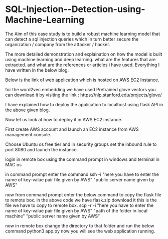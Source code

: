 # SQL-Injection--Detection-using-Machine-Learning

The Aim of this case study is to build a robust machine learning model that can detect a sql injection queries which in turn better secure the organization / company from the attacker / hacker.

The more detailed demonstration and explaination on how the model is built using machine learning and deep learning. what are the features that are extracted. and what are the references or articles i have used. Everything I have written in the below blog.


Below is the link of web application which is hosted on AWS EC2 Instance.

<!-- Web application link : http://ec2-13-57-16-81.us-west-1.compute.amazonaws.com:8080/index -->

<!-- Below is the link for demonstration video of how the web application works and to check whether the machine learning model predicting it correctly or not.

Video link : https://www.youtube.com/watch?v=AuelUl7j47w -->

for the word2vec embedding we have used Pretrained glove vectors you can download it by visiting the link : https://nlp.stanford.edu/projects/glove/

I have explained how to deploy the application to localhost using flask API in the above given blog. 

Now let us look at how to deploy it in AWS EC2 instance.

First create AWS account and launch an EC2 instance from AWS management console.

Choose Ubuntu os free tier and in security groups set the inbound rule to port 8080 and launch the instance. 

login in remote box using the command prompt in windows and terminal in MAC os 

in command prompt enter the command
ssh -i "here you have to enter the name of key-value pair file given by AWS" "public server name given by AWS"

now from command prompt enter the below command to copy the flask file to remote box.
in the above code we have flask.zip download it this is the file we have to copy to remote box.
scp -r -i "here you have to enter the name of key-value pair file given by AWS" "path of the folder in local machine" "public server name given by AWS"

now in remote box change the directory to that folder and run the below command
python3 app.py
now you will see the web application running.

